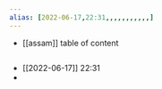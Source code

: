 ```yaml
---
alias: [2022-06-17,22:31,,,,,,,,,,,]
---
```

- [[assam]]
table of content
```toc
```

- [[2022-06-17]] 22:31
- 